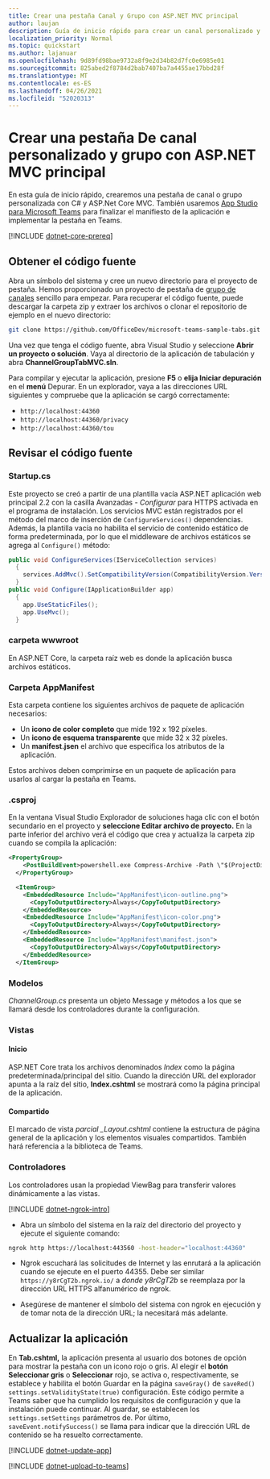 ```yaml
---
title: Crear una pestaña Canal y Grupo con ASP.NET MVC principal
author: laujan
description: Guía de inicio rápido para crear un canal personalizado y una pestaña de grupo con ASP.NET Core MVC
localization_priority: Normal
ms.topic: quickstart
ms.author: lajanuar
ms.openlocfilehash: 9d89fd98bae9732a8f9e2d34b82d7fc0e6985e01
ms.sourcegitcommit: 825abed2f8784d2bab7407ba7a4455ae17bbd28f
ms.translationtype: MT
ms.contentlocale: es-ES
ms.lasthandoff: 04/26/2021
ms.locfileid: "52020313"
---
```

# <a name="create-a-custom-channel-and-group-tab-with-aspnet-core-mvc"></a>Crear una pestaña De canal personalizado y grupo con ASP.NET MVC principal

En esta guía de inicio rápido, crearemos una pestaña de canal o grupo personalizada con C# y ASP.Net Core MVC. También usaremos [App Studio para Microsoft Teams](~/concepts/build-and-test/app-studio-overview.md) para finalizar el manifiesto de la aplicación e implementar la pestaña en Teams.

[!INCLUDE [dotnet-core-prereq](~/includes/tabs/dotnet-core-prereq.md)]

## <a name="get-the-source-code"></a>Obtener el código fuente

Abra un símbolo del sistema y cree un nuevo directorio para el proyecto de pestaña. Hemos proporcionado un proyecto de pestaña de [grupo de canales](https://github.com/OfficeDev/microsoft-teams-sample-tabs/ChannelGroupTabMVC) sencillo para empezar. Para recuperar el código fuente, puede descargar la carpeta zip y extraer los archivos o clonar el repositorio de ejemplo en el nuevo directorio:

```bash
git clone https://github.com/OfficeDev/microsoft-teams-sample-tabs.git
```

Una vez que tenga el código fuente, abra Visual Studio y seleccione **Abrir un proyecto o solución**. Vaya al directorio de la aplicación de tabulación y abra **ChannelGroupTabMVC.sln**.

Para compilar y ejecutar la aplicación, presione **F5** o **elija Iniciar depuración** en el **menú** Depurar. En un explorador, vaya a las direcciones URL siguientes y compruebe que la aplicación se cargó correctamente:

- `http://localhost:44360`
- `http://localhost:44360/privacy`
- `http://localhost:44360/tou`

## <a name="review-the-source-code"></a>Revisar el código fuente

### <a name="startupcs"></a>Startup.cs

Este proyecto se creó a partir de una plantilla vacía ASP.NET aplicación web principal 2.2 con la casilla Avanzadas *- Configurar* para HTTPS activada en el programa de instalación. Los servicios MVC están registrados por el método del marco de inserción de `ConfigureServices()` dependencias. Además, la plantilla vacía no habilita el servicio de contenido estático de forma predeterminada, por lo que el middleware de archivos estáticos se agrega al `Configure()` método:

```csharp
public void ConfigureServices(IServiceCollection services)
  {
    services.AddMvc().SetCompatibilityVersion(CompatibilityVersion.Version_2_2);
  }
public void Configure(IApplicationBuilder app)
  {
    app.UseStaticFiles();
    app.UseMvc();
  }
```

### <a name="wwwroot-folder"></a>carpeta wwwroot

En ASP.NET Core, la carpeta raíz web es donde la aplicación busca archivos estáticos.

### <a name="appmanifest-folder"></a>Carpeta AppManifest

Esta carpeta contiene los siguientes archivos de paquete de aplicación necesarios:

- Un **icono de color completo** que mide 192 x 192 píxeles.
- Un **icono de esquema transparente** que mide 32 x 32 píxeles.
- Un **manifest.jsen** el archivo que especifica los atributos de la aplicación.

Estos archivos deben comprimirse en un paquete de aplicación para usarlos al cargar la pestaña en Teams.

### <a name="csproj"></a>.csproj

En la ventana Visual Studio Explorador de soluciones haga clic con el botón secundario en el proyecto y **seleccione Editar archivo de proyecto.** En la parte inferior del archivo verá el código que crea y actualiza la carpeta zip cuando se compila la aplicación:

```xml
<PropertyGroup>
    <PostBuildEvent>powershell.exe Compress-Archive -Path \"$(ProjectDir)AppManifest\*\" -DestinationPath \"$(TargetDir)tab.zip\" -Force</PostBuildEvent>
  </PropertyGroup>

  <ItemGroup>
    <EmbeddedResource Include="AppManifest\icon-outline.png">
      <CopyToOutputDirectory>Always</CopyToOutputDirectory>
    </EmbeddedResource>
    <EmbeddedResource Include="AppManifest\icon-color.png">
      <CopyToOutputDirectory>Always</CopyToOutputDirectory>
    </EmbeddedResource>
    <EmbeddedResource Include="AppManifest\manifest.json">
      <CopyToOutputDirectory>Always</CopyToOutputDirectory>
    </EmbeddedResource>
  </ItemGroup>
```

### <a name="models"></a>Modelos

*ChannelGroup.cs* presenta un objeto Message y métodos a los que se llamará desde los controladores durante la configuración.

### <a name="views"></a>Vistas

#### <a name="home"></a>Inicio

ASP.NET Core trata los archivos denominados *Index* como la página predeterminada/principal del sitio. Cuando la dirección URL del explorador apunta a la raíz del sitio, **Index.cshtml** se mostrará como la página principal de la aplicación.

#### <a name="shared"></a>Compartido

El marcado de vista *parcial _Layout.cshtml* contiene la estructura de página general de la aplicación y los elementos visuales compartidos. También hará referencia a la biblioteca de Teams.

### <a name="controllers"></a>Controladores

Los controladores usan la propiedad ViewBag para transferir valores dinámicamente a las vistas.

[!INCLUDE [dotnet-ngrok-intro](~/includes/tabs/dotnet-ngrok-intro.md)]

- Abra un símbolo del sistema en la raíz del directorio del proyecto y ejecute el siguiente comando:

```bash
ngrok http https://localhost:443560 -host-header="localhost:44360"
```

- Ngrok escuchará las solicitudes de Internet y las enrutará a la aplicación cuando se ejecute en el puerto 44355.  Debe ser similar `https://y8rCgT2b.ngrok.io/` a *donde y8rCgT2b* se reemplaza por la dirección URL HTTPS alfanumérico de ngrok.

- Asegúrese de mantener el símbolo del sistema con ngrok en ejecución y de tomar nota de la dirección URL; la necesitará más adelante.

## <a name="update-your-application"></a>Actualizar la aplicación

En **Tab.cshtml,** la aplicación presenta al usuario dos botones de opción para mostrar la pestaña con un icono rojo o gris. Al elegir el **botón Seleccionar gris** o **Seleccionar** rojo, se activa o, respectivamente, se establece y habilita el botón Guardar en la página `saveGray()` de `saveRed()` `settings.setValidityState(true)` configuración.  Este código permite a Teams saber que ha cumplido los requisitos de configuración y que la instalación puede continuar. Al guardar, se establecen los `settings.setSettings` parámetros de. Por último, `saveEvent.notifySuccess()` se llama para indicar que la dirección URL de contenido se ha resuelto correctamente.

[!INCLUDE [dotnet-update-app](~/includes/tabs/dotnet-update-chan-grp-app.md)]

[!INCLUDE [dotnet-upload-to-teams](~/includes/tabs/dotnet-upload-to-teams.md)]
